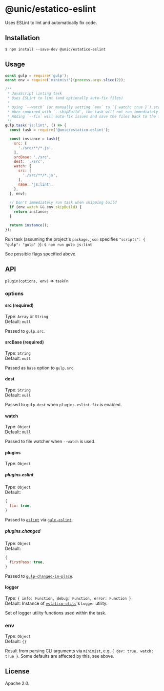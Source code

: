 # @unic/estatico-eslint

Uses ESLint to lint and automatically fix code.

## Installation

```
$ npm install --save-dev @unic/estatico-eslint
```

## Usage

```js
const gulp = require('gulp');
const env = require('minimist')(process.argv.slice(2));

/**
 * JavaScript linting task
 * Uses ESLint to lint (and optionally auto-fix files)
 *
 * Using `--watch` (or manually setting `env` to `{ watch: true }`) starts file watcher
 * When combined with `--skipBuild`, the task will not run immediately but only after changes
 * Adding `--fix` will auto-fix issues and save the files back to the file system
 */
gulp.task('js:lint', () => {
  const task = require('@unic/estatico-eslint');

  const instance = task({
    src: [
      './src/**/*.js',
    ],
    srcBase: './src',
    dest: './src',
    watch: {
      src: [
        './src/**/*.js',
      ],
      name: 'js:lint',
    },
  }, env);
  
  // Don't immediately run task when skipping build
  if (env.watch && env.skipBuild) {
    return instance;
  }

  return instance();
});
```

Run task (assuming the project's `package.json` specifies `"scripts": { "gulp": "gulp" }`):
`$ npm run gulp js:lint`

See possible flags specified above.

## API

`plugin(options, env)` => `taskFn`

### options

#### src (required)

Type: `Array` or `String`<br>
Default: `null`

Passed to `gulp.src`.

#### srcBase (required)

Type: `String`<br>
Default: `null`

Passed as `base` option to `gulp.src`.

#### dest

Type: `String`<br>
Default: `null`

Passed to `gulp.dest` when `plugins.eslint.fix` is enabled.

#### watch

Type: `Object`<br>
Default: `null`

Passed to file watcher when `--watch` is used.

#### plugins

Type: `Object`

##### plugins.eslint

Type: `Object`<br>
Default:
```js
{
  fix: true,
}
```

Passed to [`eslint`](https://www.npmjs.com/package/eslint) via [`gulp-eslint`](https://www.npmjs.com/package/gulp-eslint).

##### plugins.changed

Type: `Object`<br>
Default:
```js
{
  firstPass: true,
}
```

Passed to [`gulp-changed-in-place`](https://www.npmjs.com/package/gulp-changed-in-place).

#### logger

Type: `{ info: Function, debug: Function, error: Function }`<br>
Default: Instance of [`estatico-utils`](../estatico-utils)'s `Logger` utility.

Set of logger utility functions used within the task.

### env

Type: `Object`<br>
Default: `{}`

Result from parsing CLI arguments via `minimist`, e.g. `{ dev: true, watch: true }`. Some defaults are affected by this, see above.

## License

Apache 2.0.
